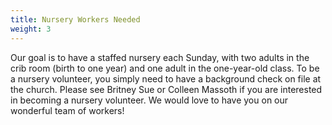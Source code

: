 ```yaml
---
title: Nursery Workers Needed
weight: 3
---
```


Our goal is to have a staffed nursery each Sunday, with two adults in the crib room (birth to one year) and one adult in the one-year-old class. To be a nursery volunteer, you simply need to have a background check on file at the church. Please see Britney Sue or Colleen Massoth if you are interested in becoming a nursery volunteer. We would love to have you on our wonderful team of workers!